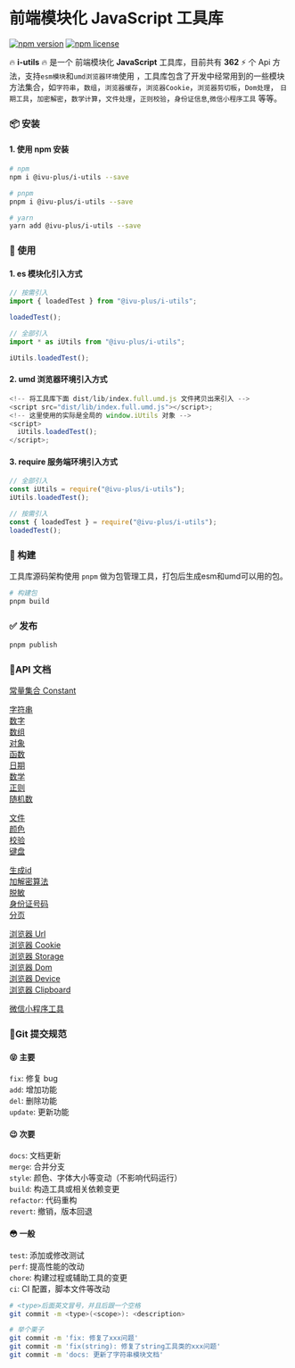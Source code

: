 # 前端模块化 JavaScript 工具库

[![npm version](https://img.shields.io/npm/v/xe-utils.svg?style=flat-square)](https://github.com/qq575792372/i-utils)
[![npm license](https://img.shields.io/github/license/mashape/apistatus.svg)](LICENSE)

🔥 **i-utils** 🔥 是一个 前端模块化 **JavaScript** 工具库，目前共有 **362** ⚡️ 个 Api
方法，支持`esm模块`和`umd浏览器环境`使用
，工具库包含了开发中经常用到的一些模块方法集合，如`字符串`，`数组`，`浏览器缓存`，`浏览器Cookie`，`浏览器剪切板`，`Dom处理`，
`日期工具`，`加密解密`，`数学计算`，`文件处理`，`正则校验`，`身份证信息`,`微信小程序工具`
等等。

### 📦 安装

#### 1. 使用 npm 安装

```bash
# npm
npm i @ivu-plus/i-utils --save

# pnpm
pnpm i @ivu-plus/i-utils --save

# yarn
yarn add @ivu-plus/i-utils --save
```

### 🎨 使用

#### 1. es 模块化引入方式

```javascript
// 按需引入
import { loadedTest } from "@ivu-plus/i-utils";

loadedTest();

// 全部引入
import * as iUtils from "@ivu-plus/i-utils";

iUtils.loadedTest();
```

#### 2. umd 浏览器环境引入方式

```javascript
<!-- 将工具库下面 dist/lib/index.full.umd.js 文件拷贝出来引入 -->
<script src="dist/lib/index.full.umd.js"></script>;
<!-- 这里使用的实际是全局的 window.iUtils 对象 -->
<script>
  iUtils.loadedTest();
</script>;
```

#### 3. require 服务端环境引入方式

```javascript
// 全部引入
const iUtils = require("@ivu-plus/i-utils");
iUtils.loadedTest();

// 按需引入
const { loadedTest } = require("@ivu-plus/i-utils");
loadedTest();
```

### 🔨 构建

工具库源码架构使用 `pnpm` 做为包管理工具，打包后生成esm和umd可以用的包。

```bash
# 构建包
pnpm build
```

### ✅ 发布

```bash
pnpm publish
```

### 📝API 文档

[常量集合 Constant](https://github.com/qq575792372/i-utils/blob/main/doc/constants.md)

[字符串](https://github.com/qq575792372/i-utils/blob/main/doc/string.md)  
[数字](https://github.com/qq575792372/i-utils/blob/main/doc/number.md)     
[数组](https://github.com/qq575792372/i-utils/blob/main/doc/array.md)    
[对象](https://github.com/qq575792372/i-utils/blob/main/doc/object.md)    
[函数](https://github.com/qq575792372/i-utils/blob/main/doc/function.md)    
[日期](https://github.com/qq575792372/i-utils/blob/main/doc/date.md)   
[数学](https://github.com/qq575792372/i-utils/blob/main/doc/math.md)  
[正则](https://github.com/qq575792372/i-utils/blob/main/doc/regexp.md)  
[随机数](https://github.com/qq575792372/i-utils/blob/main/doc/random.md)

[文件](https://github.com/qq575792372/i-utils/blob/main/doc/file.md)  
[颜色](https://github.com/qq575792372/i-utils/blob/main/doc/color.md)  
[校验](https://github.com/qq575792372/i-utils/blob/main/doc/validate.md)  
[键盘](https://github.com/qq575792372/i-utils/blob/main/doc/keycode.md)

[生成id](https://github.com/qq575792372/i-utils/blob/main/doc/id.md)  
[加解密算法](https://github.com/qq575792372/i-utils/blob/main/doc/crypto.md)  
[脱敏](https://github.com/qq575792372/i-utils/blob/main/doc/desensitized.md)  
[身份证号码](https://github.com/qq575792372/i-utils/blob/main/doc/ID-card.md)  
[分页](https://github.com/qq575792372/i-utils/blob/main/pagination/net.md)

[浏览器 Url](https://github.com/qq575792372/i-utils/blob/main/doc/browser-url.md)  
[浏览器 Cookie](https://github.com/qq575792372/i-utils/blob/main/doc/browser-storage.md)    
[浏览器 Storage](https://github.com/qq575792372/i-utils/blob/main/doc/browser-cookie.md)   
[浏览器 Dom](https://github.com/qq575792372/i-utils/blob/main/doc/browser-dom.md)  
[浏览器 Device](https://github.com/qq575792372/i-utils/blob/main/doc/browser-device.md)  
[浏览器 Clipboard](https://github.com/qq575792372/i-utils/blob/main/doc/browser-clipboard.md)

[微信小程序工具](https://github.com/qq575792372/i-utils/blob/main/doc/weapp.md)

### 🔖Git 提交规范

#### 😝 主要

`fix`: 修复 bug  
`add`: 增加功能  
`del`: 删除功能  
`update`: 更新功能

#### 😉 次要

`docs`: 文档更新  
`merge`: 合并分支  
`style`: 颜色、字体大小等变动（不影响代码运行）  
`build`: 构造工具或相关依赖变更  
`refactor`: 代码重构  
`revert`: 撤销，版本回退

#### 😳 一般

`test`: 添加或修改测试  
`perf`: 提高性能的改动  
`chore`: 构建过程或辅助工具的变更  
`ci`: CI 配置，脚本文件等改动

```bash
# <type>后面英文冒号，并且后跟一个空格
git commit -m <type>(<scope>): <description>

# 举个栗子
git commit -m 'fix: 修复了xxx问题'
git commit -m 'fix(string): 修复了string工具类的xxx问题'
git commit -m 'docs: 更新了字符串模块文档'
```

